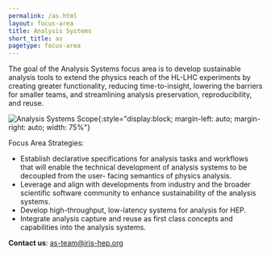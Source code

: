 ```yaml
---
permalink: /as.html
layout: focus-area
title: Analysis Systems
short_title: as
pagetype: focus-area
---
```


The goal of the Analysis Systems focus area is to develop sustainable
analysis tools to extend the physics reach of the HL-LHC experiments
by creating greater functionality, reducing time-to-insight, lowering
the barriers for smaller teams, and streamlining analysis preservation,
reproducibility, and reuse.

![Analysis Systems Scope](/assets/images/analysis-systems-scope.png){:style="display:block; margin-left: auto; margin-right: auto; width: 75%"}

 Focus Area Strategies:

   * Establish declarative specifications for analysis tasks and workflows that will enable the technical development of analysis systems to be decoupled from the user- facing semantics of physics analysis.
   * Leverage and align with developments from industry and the broader scientific software community to enhance sustainability of the analysis systems.
   * Develop high-throughput, low-latency systems for analysis for HEP.
   * Integrate analysis capture and reuse as first class concepts and capabilities into the analysis systems.

  **Contact us**: [as-team@iris-hep.org](mailto:as-team@iris-hep.org)


